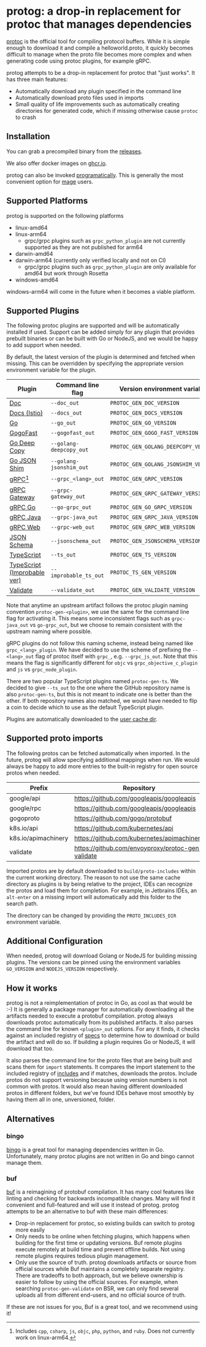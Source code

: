 # protog: a drop-in replacement for protoc that manages dependencies

[protoc](https://github.com/protocolbuffers/protobuf#protocol-compiler-installation) is the official tool for compiling
protocol buffers. While it is simple enough to download it and compile a helloworld.proto, it quickly becomes difficult
to manage when the proto file becomes more complex and when generating code using protoc plugins, for example gRPC.

protog attempts to be a drop-in replacement for protoc that "just works". It has three main features:

- Automatically download any plugin specified in the command line
- Automatically download proto files used in imports
- Small quality of life improvements such as automatically creating directories for generated code, which if missing
otherwise cause `protoc` to crash

## Installation

You can grab a precompiled binary from the [releases](https://github.com/curioswitch/protog/releases).

We also offer docker images on [ghcr.io](https://github.com/curioswitch/protog/pkgs/container/protog).

protog can also be invoked [programatically](./protog.go). This is generally the most convenient option for
[mage](https://magefile.org) users.

## Supported Platforms

protog is supported on the following platforms

- linux-amd64
- linux-arm64
  - grpc/grpc plugins such as `grpc_python_plugin` are not currently supported as they are not published for arm64
- darwin-amd64
- darwin-arm64 (currently only verified locally and not on CI)
  - grpc/grpc plugins such as `grpc_python_plugin` are only available for amd64 but work through Rosetta
- windows-amd64

windows-arm64 will come in the future when it becomes a viable platform.

## Supported Plugins

The following protoc plugins are supported and will be automatically installed if used. Support can be added simply
for any plugin that provides prebuilt binaries or can be built with Go or NodeJS, and we would be happy to add support
when needed.

By default, the latest version of the plugin is determined and fetched when missing. This can be overridden by specifying
the appropriate version environment variable for the plugin.

| Plugin                                                                                    | Command line flag       | Version environment variable         |
|-------------------------------------------------------------------------------------------|-------------------------|--------------------------------------|
| [Doc](https://github.com/pseudomuto/protoc-gen-doc)                                       | `--doc_out`             | `PROTOC_GEN_DOC_VERSION`             |
| [Docs (Istio)](https://github.com/istio/tools/tree/master/cmd/protoc-gen-docs)            | `--docs_out`            | `PROTOC_GEN_DOCS_VERSION`            |
| [Go](https://github.com/protocolbuffers/protobuf-go)                                      | `--go_out`              | `PROTOC_GEN_GO_VERSION`              |
| [GogoFast](https://github.com/gogo/protobuf)                                              | `--gogofast_out`        | `PROTOC_GEN_GOGO_FAST_VERSION`       |
| [Go Deep Copy](https://github.com/istio/tools/tree/master/cmd/protoc-gen-golang-deepcopy) | `--golang-deepcopy_out` | `PROTOC_GEN_GOLANG_DEEPCOPY_VERSION` |
| [Go JSON Shim](https://github.com/istio/tools/tree/master/cmd/protoc-gen-golang-deepcopy) | `--golang-jsonshim_out` | `PROTOC_GEN_GOLANG_JSONSHIM_VERSION` |
| [gRPC](https://github.com/grpc/grpc)[^1]                                                  | `--grpc_<lang>_out`     | `PROTOC_GEN_GRPC_VERSION`            |
| [gRPC Gateway](https://github.com/grpc-ecosystem/grpc-gateway)                            | `--grpc-gateway_out`    | `PROTOC_GEN_GRPC_GATEWAY_VERSION`    |
| [gRPC Go](https://github.com/grpc/grpc-go)                                                | `--go-grpc_out`         | `PROTOC_GEN_GO_GRPC_VERSION`         |
| [gRPC Java](https://github.com/grpc/grpc-java)                                            | `--grpc-java_out`       | `PROTOC_GEN_GRPC_JAVA_VERSION`       |
| [gRPC Web](https://github.com/grpc/grpc-web)                                              | `--grpc-web_out`        | `PROTOC_GEN_GRPC_WEB_VERSION`        |
| [JSON Schema](https://github.com/chrusty/protoc-gen-jsonschema)                           | `--jsonschema_out`      | `PROTOC_GEN_JSONSCHEMA_VERSION`      |
| [TypeScript](https://github.com/thesayyn/protoc-gen-ts)                                   | `--ts_out`              | `PROTOC_GEN_TS_VERSION`              |
| [TypeScript (Improbable ver)](https://github.com/improbable-eng/ts-protoc-gen)            | `--improbable_ts_out`   | `PROTOC_TS_GEN_VERSION`              |
| [Validate](https://github.com/envoyproxy/protoc-gen-validate)                             | `--validate_out`        | `PROTOC_GEN_VALIDATE_VERSION`        |

[^1]: Includes `cpp`, `csharp`, `js`, `objc`, `php`, `python`, and `ruby`. Does not currently work on linux-arm64.

Note that anytime an upstream artifact follows the protoc plugin naming convention `protoc-gen-<plugin>`, we use the same
for the command line flag for activating it. This means some inconsistent flags such as `grpc-java_out` vs `go-grpc_out`, but
we choose to remain consistent with the upstream naming where possible.

gRPC plugins do not follow this naming scheme, instead being named like `grpc_<lang>_plugin`. We have decided to use the
scheme of prefixing the `--<lang>_out` flag of protoc itself with `grpc_`, e.g. `--grpc_js_out`. Note that this means the
flag is significantly different for `objc` vs `grpc_objective_c_plugin` and `js` vs `grpc_node_plugin`.

There are two popular TypeScript plugins named `protoc-gen-ts`. We decided to give `--ts_out` to the one where the GitHub repository
name is also `protoc-gen-ts`, but this is not meant to indicate one is better than the other. If both repository names also matched,
we would have needed to flip a coin to decide which to use as the default TypeScript plugin.

Plugins are automatically downloaded to the [user cache dir](https://pkg.go.dev/os#UserCacheDir).

## Supported proto imports

The following protos can be fetched automatically when imported. In the future, protog will allow specifying additional
mappings when run. We would always be happy to add more entries to the built-in registry for open source protos when
needed.

| Prefix              | Repository                                        |
|---------------------|---------------------------------------------------|
| google/api          | https://github.com/googleapis/googleapis          |
| google/rpc          | https://github.com/googleapis/googleapis          |
| gogoproto           | https://github.com/gogo/protobuf                  |
| k8s.io/api          | https://github.com/kubernetes/api                 |
| k8s.io/apimachinery | https://github.com/kubernetes/apimachinery        |
| validate            | https://github.com/envoyproxy/protoc-gen-validate |

Imported protos are by default downloaded to `build/proto-includes` within the current working directory. The reason to
not use the same cache directory as plugins is by being relative to the project, IDEs can recognize the protos and load
them for completion. For example, in Jetbrains IDEs, an `alt-enter` on a missing import will automatically add this
folder to the search path.

The directory can be changed by providing the `PROTO_INCLUDES_DIR` environment variable.

## Additional Configuration

When needed, protog will download Golang or NodeJS for building missing plugins. The versions can be pinned using the
environment variables `GO_VERSION` and `NODEJS_VERSION` respectively.

## How it works

protog is not a reimplementation of protoc in Go, as cool as that would be :-) It is generally a package manager for
automatically downloading all the artifacts needed to execute a protobuf compilation. protog always downloads protoc
automatically from its published artifacts. It also parses the command line for known `<plugin>_out` options. For any it
finds, it checks against an included registry of [specs](internal/tools/specs.go) to determine how to download or build
the artifact and will do so. If building a plugin requires Go or NodeJS, it will download that too.

It also parses the command line for the proto files that are being built and scans them for `import` statements. It
compares the import statement to the included registry of [includes](internal/proto/includes.go) and if matches, downloads
the protos. Include protos do not support versioning because using version numbers is not common with protos. It would
also mean having different downloaded protos in different folders, but we've found IDEs behave most smoothly by having
them all in one, unversioned, folder.

## Alternatives

### bingo

[bingo](https://github.com/bwplotka/bingo) is a great tool for managing dependencies written in Go. Unfortunately, many
protoc plugins are not written in Go and bingo cannot manage them.

### buf

[buf](https://buf.build/) is a reimagining of protobuf compilation. It has many cool features like linting and checking
for backwards incompatible changes. Many will find it convenient and full-featured and will use it instead of protog. 
protog attempts to be an alternative to buf with these main differences:

- Drop-in replacement for protoc, so existing builds can switch to protog more easily
- Only needs to be online when fetching plugins, which happens when building for the first time or updating versions.
Buf remote plugins execute remotely at build time and prevent offline builds. Not using remote plugins requires tedious
plugin management.
- Only use the source of truth. protog downloads artifacts or source from official sources while Buf maintains a completely
separate registry. There are tradeoffs to both approach, but we believe ownership is easier to follow by using the
official sources. For example, when searching `protoc-gen-validate` on BSR, we can only find several uploads all from
different end-users, and no official source of truth.

If these are not issues for you, Buf is a great tool, and we recommend using it!
